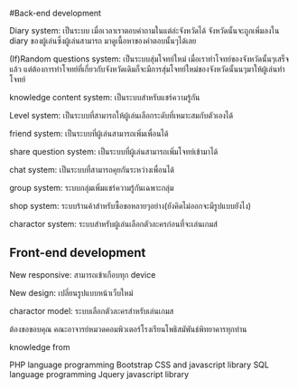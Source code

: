 
#Back-end development

Diary system: เป็นระบบ  เมื่อเวลาเราตอบคำถามในแต่ล่ะจังหวัดได้  จังหวัดนั้นจะถูกเพิ่มลงใน diary
              ของผู้เล่นซึ่งผู้เล่นสามารถ มาดูเนื้อหาของคำตอบนั้นๆได้เลย

(If)Random questions system:
            เป็นระบบสุ่มโจทย์ใหม่  เมื่อเราทำโจทย์ของจังหวัดนั้นๆเสร็จแล้ว  แต่ต้องการทำโจทย์ที่เกี่ยวกับจังหวัดเดิมก็จะมีการสุ่มโจทย์ใหม่ของจังหวัดนั้นนๆมาให้ผู้เล่นทำโจทย์

knowledge content system: เป็นระบบสำหรับแชร์ความรู้กัน

Level system: เป็นระบบที่สามารถให้ผู้เล่นเลือกระดับที่เหมาะสมกับตัวเองได้  

friend system: เป็นระบบที่ผู้เล่นสามารถเพิ่มเพื่อนได้

share question system:  เป็นระบบที่ผู้เล่นสามารถเพิ่มโจทย์เข้ามาได้

chat system: เป็นระบบที่สามารถคุยกันระหว่างเพื่อนได้

group system: ระบบกลุ่มเพิ่มแชร์ความรู้กันเฉพาะกลุ่ม

shop system: ระบบร้านค้าสำหรับซื้อขอหลายๆอย่าง(ยังคิดไม่ออกจะมีรูปแบบยังไง)

charactor system: ระบบสำหรับผู้เล่นเลือกตัวละครก่อนที่จะเล่นเกมส์

<h2>Front-end development</h2>

New responsive: สามารถเข้าเกือบทุก device

New design: เปลี่ยนรูปแบบหน้าเว็บใหม่

charactor model: ระบบเลือกตัวละครสำหรับเล่นเกมส


ต้องขอขอบคุณ
คณะอาจารย์หมวดคอมพิวเตอร์โรงเรียนโพธิสมัพันธ์พิทยาคารทุกท่าน



knowledge from

PHP language programming
Bootstrap CSS and javascript library
SQL language programming
Jquery javascript library
